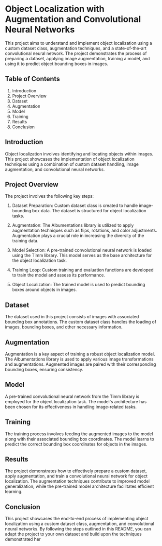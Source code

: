 # Object Localization with Augmentation and Convolutional Neural Networks
This project aims to understand and implement object localization using a custom dataset class, augmentation techniques, and a state-of-the-art convolutional neural network. The project demonstrates the process of preparing a dataset, applying image augmentation, training a model, and using it to predict object bounding boxes in images.

  ## Table of Contents
  1. Introduction
  2. Project Overview
  3. Dataset
  4. Augmentation
  5. Model
  6. Training
  7.   Results
  8.   Conclusion
  
## Introduction
Object localization involves identifying and locating objects within images. This project showcases the implementation of object localization techniques using a combination of custom dataset handling, image augmentation, and convolutional neural networks.

  ## Project Overview
  The project involves the following key steps:
  
  1. Dataset Preparation: Custom dataset class is created to handle image-bounding box data. The dataset is structured for object localization tasks.
  
  2. Augmentation: The Albumentations library is utilized to apply augmentation techniques such as flips, rotations, and color adjustments. Augmentation plays a crucial role in increasing the diversity of the training data.
  
  3. Model Selection: A pre-trained convolutional neural network is loaded using the Timm library. This model serves as the base architecture for the object localization task.
  
  4. Training Loop: Custom training and evaluation functions are developed to train the model and assess its performance.
  
  5. Object Localization: The trained model is used to predict bounding boxes around objects in images.

## Dataset
The dataset used in this project consists of images with associated bounding box annotations. The custom dataset class handles the loading of images, bounding boxes, and other necessary information.

## Augmentation
Augmentation is a key aspect of training a robust object localization model. The Albumentations library is used to apply various image transformations and augmentations. Augmented images are paired with their corresponding bounding boxes, ensuring consistency.

## Model
A pre-trained convolutional neural network from the Timm library is employed for the object localization task. The model's architecture has been chosen for its effectiveness in handling image-related tasks.

## Training
The training process involves feeding the augmented images to the model along with their associated bounding box coordinates. The model learns to predict the correct bounding box coordinates for objects in the images.

## Results
The project demonstrates how to effectively prepare a custom dataset, apply augmentation, and train a convolutional neural network for object localization. The augmentation techniques contribute to improved model generalization, while the pre-trained model architecture facilitates efficient learning.

## Conclusion
This project showcases the end-to-end process of implementing object localization using a custom dataset class, augmentation, and convolutional neural networks. By following the steps outlined in this README, you can adapt the project to your own dataset and build upon the techniques demonstrated her

